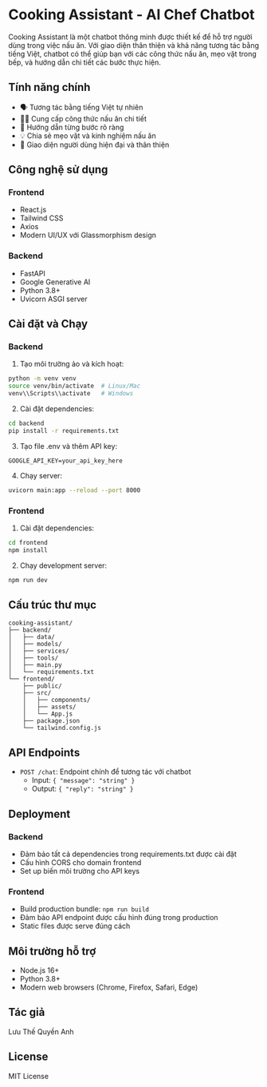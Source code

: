 # Cooking Assistant - AI Chef Chatbot

Cooking Assistant là một chatbot thông minh được thiết kế để hỗ trợ người dùng trong việc nấu ăn. Với giao diện thân thiện và khả năng tương tác bằng tiếng Việt, chatbot có thể giúp bạn với các công thức nấu ăn, mẹo vặt trong bếp, và hướng dẫn chi tiết các bước thực hiện.

## Tính năng chính

- 🗣️ Tương tác bằng tiếng Việt tự nhiên
- 👩‍🍳 Cung cấp công thức nấu ăn chi tiết
- 📝 Hướng dẫn từng bước rõ ràng
- 💡 Chia sẻ mẹo vặt và kinh nghiệm nấu ăn
- 🎨 Giao diện người dùng hiện đại và thân thiện

## Công nghệ sử dụng

### Frontend
- React.js
- Tailwind CSS
- Axios
- Modern UI/UX với Glassmorphism design

### Backend
- FastAPI
- Google Generative AI
- Python 3.8+
- Uvicorn ASGI server

## Cài đặt và Chạy

### Backend

1. Tạo môi trường ảo và kích hoạt:
```bash
python -m venv venv
source venv/bin/activate  # Linux/Mac
venv\\Scripts\\activate   # Windows
```

2. Cài đặt dependencies:
```bash
cd backend
pip install -r requirements.txt
```

3. Tạo file .env và thêm API key:
```
GOOGLE_API_KEY=your_api_key_here
```

4. Chạy server:
```bash
uvicorn main:app --reload --port 8000
```

### Frontend

1. Cài đặt dependencies:
```bash
cd frontend
npm install
```

2. Chạy development server:
```bash
npm run dev
```

## Cấu trúc thư mục

```
cooking-assistant/
├── backend/
│   ├── data/
│   ├── models/
│   ├── services/
│   ├── tools/
│   ├── main.py
│   └── requirements.txt
└── frontend/
    ├── public/
    ├── src/
    │   ├── components/
    │   ├── assets/
    │   └── App.js
    ├── package.json
    └── tailwind.config.js
```

## API Endpoints

- `POST /chat`: Endpoint chính để tương tác với chatbot
  - Input: `{ "message": "string" }`
  - Output: `{ "reply": "string" }`

## Deployment

### Backend
- Đảm bảo tất cả dependencies trong requirements.txt được cài đặt
- Cấu hình CORS cho domain frontend
- Set up biến môi trường cho API keys

### Frontend
- Build production bundle: `npm run build`
- Đảm bảo API endpoint được cấu hình đúng trong production
- Static files được serve đúng cách

## Môi trường hỗ trợ

- Node.js 16+
- Python 3.8+
- Modern web browsers (Chrome, Firefox, Safari, Edge)



## Tác giả

Lưu Thế Quyền Anh

## License

MIT License
